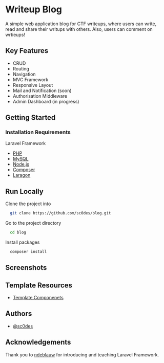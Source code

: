 # Writeup Blog

A simple web application blog for CTF writeups, where users can write, read and share their writups with others. 
Also, users can comment on wrtieups!

## Key Features

- CRUD
- Routing
- Navigation
- MVC Framework
- Responsive Layout
- Mail and Notification (soon)
- Authorisation Middleware
- Admin Dashboard (in progress)


## Getting Started

### Installation Requirements

 Laravel Framework

 - [PHP](https://www.php.net/downloads.php)
 - [MySQL](https://www.mysql.com/downloads/)
 - [Node.js](https://nodejs.org/en/)
 - [Composer](https://getcomposer.org/)
 - [Laragon](https://laragon.org/download/)

 

## Run Locally

Clone the project into

```bash
  git clone https://github.com/sc0des/blog.git
```

Go to the project directory

```bash
  cd blog
```

Install packages 

```bash
  composer install
```




## Screenshots



## Template Resources

- [Template Componenets](https://mambaui.com/)


## Authors

- [@sc0des](https://github.com/sc0des)


## Acknowledgements

  Thank you to [ndeblauw](https://github.com/ndeblauw) for introducing and teaching Laravel Framework.

 
